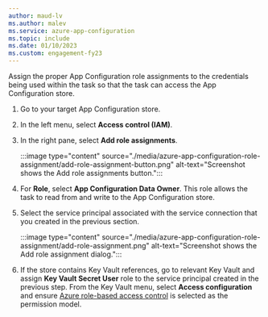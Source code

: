 ```yaml
---
author: maud-lv
ms.author: malev
ms.service: azure-app-configuration
ms.topic: include
ms.date: 01/10/2023
ms.custom: engagement-fy23
---
```


Assign the proper App Configuration role assignments to the credentials being used within the task so that the task can access the App Configuration store.

1. Go to your target App Configuration store.
1. In the left menu, select **Access control (IAM)**.
1. In the right pane, select **Add role assignments**.

    :::image type="content" source="./media/azure-app-configuration-role-assignment/add-role-assignment-button.png" alt-text="Screenshot shows the Add role assignments button.":::

1. For **Role**, select **App Configuration Data Owner**. This role allows the task to read from and write to the App Configuration store.
1. Select the service principal associated with the service connection that you created in the previous section.

    :::image type="content" source="./media/azure-app-configuration-role-assignment/add-role-assignment.png" alt-text="Screenshot shows the Add role assignment dialog.":::

1. If the store contains Key Vault references, go to relevant Key Vault and assign **Key Vault Secret User** role to the service principal created in the previous step. From the Key Vault menu, select **Access configuration** and ensure [Azure role-based access control](../articles/key-vault/general/rbac-guide.md) is selected as the permission model.
